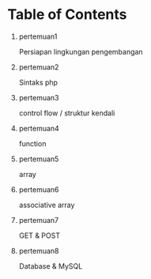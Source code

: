 # Table of Contents

1. pertemuan1

   Persiapan lingkungan pengembangan

2. pertemuan2

   Sintaks php

3. pertemuan3

   control flow / struktur kendali

4. pertemuan4

   function

5. pertemuan5

   array

6. pertemuan6

   associative array

7. pertemuan7

   GET & POST

8. pertemuan8

   Database & MySQL
